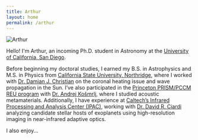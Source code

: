 ```yaml
---
title: Arthur
layout: home
permalink: /arthur
---
```


![Arthur](https://raw.githubusercontent.com/arthurberberyan/possible/assets/IMG_7447.jpg)

<p>Hello! I'm Arthur, an incoming Ph.D. student in Astronomy at the 
<a href="https://astro.ucsd.edu/">University of California, San Diego</a>.</p>

<p>Before beginning my doctoral studies, I earned my B.S. in Astrophysics and M.S. in Physics from <a href="https://www.csun.edu/science-mathematics/physics-astronomy">California State University, Northridge</a>, where I worked with <a href="https://academics.csun.edu/faculty/damian.christian">Dr. Damian J. Christian</a> on the coronal heating issue and wave propagation in the Sun. I’ve also participated in the <a href="https://pccm.princeton.edu/">Princeton PRISM/PCCM REU program</a> with <a href="https://www.princeton.edu/~akosmrlj/">Dr. Andrej Košmrlj</a>, where I studied acoustic metamaterials. Additionally, I have experience at <a href="https://www.ipac.caltech.edu/">Caltech’s Infrared Processing and Analysis Center (IPAC)</a>, working with <a href="https://web.ipac.caltech.edu/staff/ciardi/">Dr. David R. Ciardi</a> analyzing candidate stellar hosts of exoplanets using high-resolution imaging in near-infrared adaptive optics.</p>


I also enjoy...
